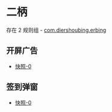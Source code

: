 # 二柄

存在 2 规则组 - [com.diershoubing.erbing](/src/apps/com.diershoubing.erbing.ts)

## 开屏广告

- [快照-0](https://i.gkd.li/import/13378853)

## 签到弹窗

- [快照-0](https://i.gkd.li/import/13378845)
